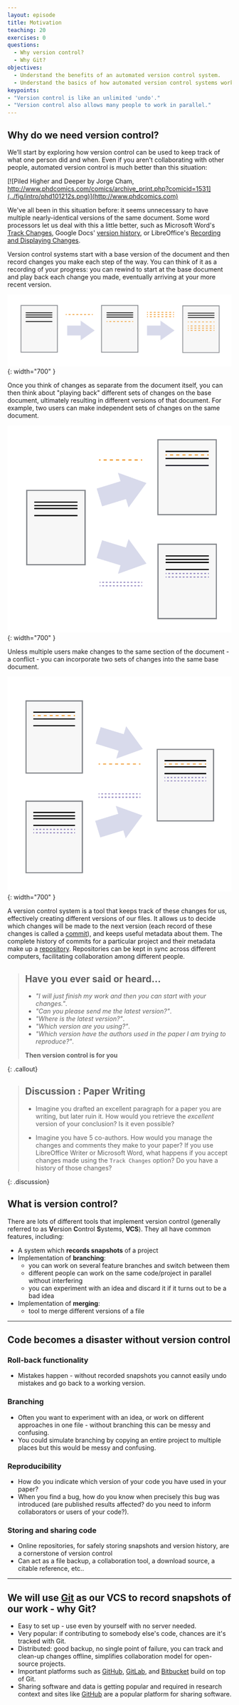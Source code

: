 ```yaml
---
layout: episode
title: Motivation
teaching: 20
exercises: 0
questions:
  - Why version control?
  - Why Git?
objectives:
  - Understand the benefits of an automated version control system.
  - Understand the basics of how automated version control systems work.
keypoints:
- "Version control is like an unlimited 'undo'."
- "Version control also allows many people to work in parallel."
---
```


## Why do we need version control?

We’ll start by exploring how version control can be used to keep track of what one person did and when. 
Even if you aren’t collaborating with other people, automated version control is much better than this situation:

[![Piled Higher and Deeper by Jorge Cham, http://www.phdcomics.com/comics/archive_print.php?comicid=1531](../fig/intro/phd101212s.png)](http://www.phdcomics.com)
  
  
We've all been in this situation before: it seems unnecessary to have
multiple nearly-identical versions of the same document. Some word
processors let us deal with this a little better, such as Microsoft
Word's
[Track Changes](https://support.office.com/en-us/article/Track-changes-in-Word-197ba630-0f5f-4a8e-9a77-3712475e806a),
Google Docs' [version history](https://support.google.com/docs/answer/190843?hl=en), or
LibreOffice's [Recording and Displaying Changes](https://help.libreoffice.org/Common/Recording_and_Displaying_Changes).

Version control systems start with a base version of the document and
then record changes you make each step of the way. You can
think of it as a recording of your progress: you can rewind to start at the base
document and play back each change you made, eventually arriving at your
more recent version.

![Changes Are Saved Sequentially](../fig/intro/play-changes.svg){: width="700" }

Once you think of changes as separate from the document itself, you
can then think about "playing back" different sets of changes on the base document, ultimately
resulting in different versions of that document. For example, two users can make independent
sets of changes on the same document.

![Different Versions Can be Saved](../fig/intro/versions.svg){: width="700" }

Unless multiple users make changes to the same section of the document - a conflict - you can
incorporate two sets of changes into the same base document.

![Multiple Versions Can be Merged](../fig/intro/merge.svg){: width="700" }

A version control system is a tool that keeps track of these changes for us,
effectively creating different versions of our files. It allows us to decide
which changes will be made to the next version (each record of these changes is
called a [commit](../learners/reference.md#commit)), and keeps useful metadata
about them. The complete history of commits for a particular project and their
metadata make up a [repository](../learners/reference.md#repository).
Repositories can be kept in sync across different computers, facilitating
collaboration among different people.

> ## Have you ever said or heard...
>
> - *"I will just finish my work and then you can start with your changes."*.
> - *"Can you please send me the latest version?"*.
> - *"Where is the latest version?"*.
> - *"Which version are you using?"*.
> - *"Which version have the authors used in the paper I am trying to reproduce?"*.
>
> **Then version control is for you**
>  
{: .callout}

> ## Discussion : Paper Writing
>  
> - Imagine you drafted an excellent paragraph for a paper you are writing, but later ruin
> it. How would you retrieve the *excellent* version of your conclusion? Is it even possible?
>  
> - Imagine you have 5 co-authors. How would you manage the changes and comments
> they make to your paper?  If you use LibreOffice Writer or Microsoft Word, what happens if
> you accept changes made using the `Track Changes` option? Do you have a
> history of those changes?
>  
{: .discussion}
  


## What is version control?

There are lots of different tools that implement version control (generally referred to as **V**ersion **C**ontrol **S**ystems, **VCS**). They all have common features, including:

- A system which **records snapshots** of a project
- Implementation of **branching**:
  - you can work on several feature branches and switch between them
  - different people can work on the same code/project in parallel without interfering
  - you can experiment with an idea and discard it if it turns out to be a bad idea
- Implementation of **merging**:
  - tool to merge different versions of a file 

---

## Code becomes a disaster without version control


### Roll-back functionality

- Mistakes happen - without recorded snapshots you cannot easily undo mistakes and go back to a working version.


### Branching

- Often you want to experiment with an idea, or work on different approaches in one file - without branching this can be messy and confusing.
- You could simulate branching by copying an entire project to multiple places but this would be messy and confusing.


### Reproducibility

- How do you indicate which version of your code you have used in your paper?
- When you find a bug, how do you know when precisely this bug was introduced
  (are published results affected? do you need to inform collaborators or users of your code?).


### Storing and sharing code

- Online repositories, for safely storing snapshots and version history, are a cornerstone of version control
- Can act as a file backup, a collaboration tool, a download source, a citable reference, etc..

  
---

## We will use [Git](https://git-scm.com) as our VCS to record snapshots of our work - why Git?

- Easy to set up - use even by yourself with no server needed.
- Very popular: if contributing to somebody else's code, chances are it's tracked with Git.
- Distributed: good backup, no single point of failure, you can track and clean-up changes offline, simplifies collaboration model for open-source projects.
- Important platforms such as [GitHub](https://github.com), [GitLab](https://gitlab.com), and [Bitbucket](https://bitbucket.org)
  build on top of Git.
- Sharing software and data is getting popular and required in research context
  and sites like [GitHub](https://github.com) are a popular platform for sharing software.
  
